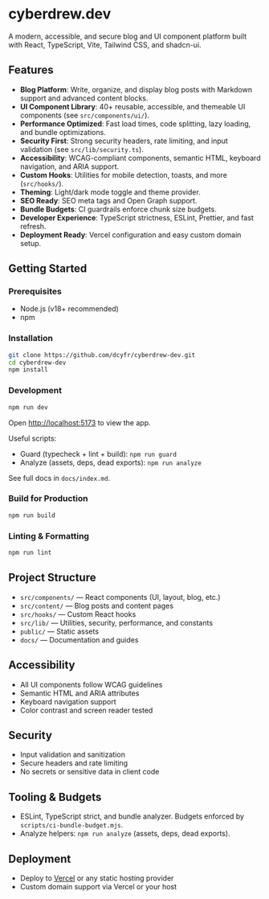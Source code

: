 # cyberdrew.dev

A modern, accessible, and secure blog and UI component platform built with React, TypeScript, Vite, Tailwind CSS, and shadcn-ui.

## Features

- **Blog Platform**: Write, organize, and display blog posts with Markdown support and advanced content blocks.
- **UI Component Library**: 40+ reusable, accessible, and themeable UI components (see `src/components/ui/`).
- **Performance Optimized**: Fast load times, code splitting, lazy loading, and bundle optimizations.
- **Security First**: Strong security headers, rate limiting, and input validation (see `src/lib/security.ts`).
- **Accessibility**: WCAG-compliant components, semantic HTML, keyboard navigation, and ARIA support.
- **Custom Hooks**: Utilities for mobile detection, toasts, and more (`src/hooks/`).
- **Theming**: Light/dark mode toggle and theme provider.
- **SEO Ready**: SEO meta tags and Open Graph support.
- **Bundle Budgets**: CI guardrails enforce chunk size budgets.
- **Developer Experience**: TypeScript strictness, ESLint, Prettier, and fast refresh.
- **Deployment Ready**: Vercel configuration and easy custom domain setup.

## Getting Started

### Prerequisites

- Node.js (v18+ recommended)
- npm

### Installation

```sh
git clone https://github.com/dcyfr/cyberdrew-dev.git
cd cyberdrew-dev
npm install
```

### Development

```sh
npm run dev
```

Open [http://localhost:5173](http://localhost:5173) to view the app.

Useful scripts:

- Guard (typecheck + lint + build): `npm run guard`
- Analyze (assets, deps, dead exports): `npm run analyze`

See full docs in `docs/index.md`.

### Build for Production

```sh
npm run build
```

### Linting & Formatting

```sh
npm run lint
```

## Project Structure

- `src/components/` — React components (UI, layout, blog, etc.)
- `src/content/` — Blog posts and content pages
- `src/hooks/` — Custom React hooks
- `src/lib/` — Utilities, security, performance, and constants
- `public/` — Static assets
- `docs/` — Documentation and guides

## Accessibility

- All UI components follow WCAG guidelines
- Semantic HTML and ARIA attributes
- Keyboard navigation support
- Color contrast and screen reader tested

## Security

- Input validation and sanitization
- Secure headers and rate limiting
- No secrets or sensitive data in client code

## Tooling & Budgets

- ESLint, TypeScript strict, and bundle analyzer. Budgets enforced by `scripts/ci-bundle-budget.mjs`.
- Analyze helpers: `npm run analyze` (assets, deps, dead exports).

## Deployment

- Deploy to [Vercel](https://vercel.com/) or any static hosting provider
- Custom domain support via Vercel or your host

